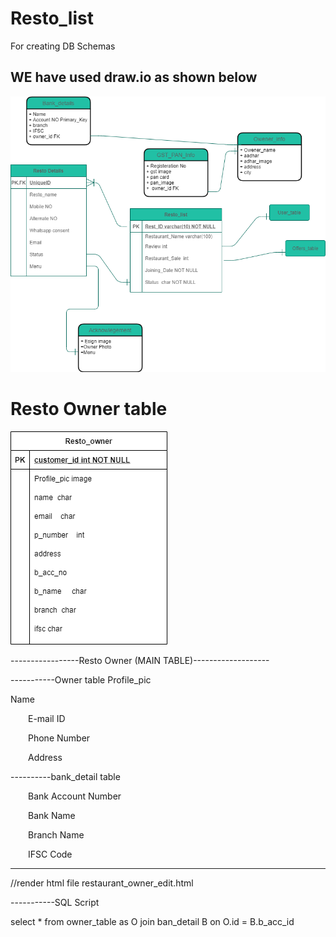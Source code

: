 # Resto_list
 For creating DB Schemas
 ## WE have used draw.io as shown below
![](https://github.com/t007rushi/Resto_list/blob/main/Resto_list.drawio.png)
# Resto Owner table
![](https://github.com/t007rushi/Resto_list/blob/main/Profile_table.drawio.png)
<!-- ![](https://github.com/t007rushi/Resto_list/blob/main/script%20%20to%20retrive-fetch.txt) -->
-----------------Resto Owner (MAIN TABLE)-------------------

-----------Owner table
Profile_pic

  Name

  E-mail ID

  Phone Number

  Address


----------bank_detail table

  Bank Account Number

  Bank Name

  Branch Name

  IFSC Code

-------------------------------------------------------------

//render html file restaurant_owner_edit.html

-----------SQL Script

select * from owner_table as O join ban_detail B 
on O.id = B.b_acc_id
